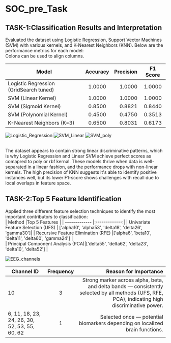 # SOC_pre_Task

## TASK-1:Classification Results and Interpretation<br />
Evaluated the dataset using Logistic Regression, Support Vector Machines (SVM) with various kernels, and K-Nearest Neighbors (KNN). Below are the performance metrics for each model:<br />
 Colons can be used to align columns.<br />

| Model    | Accuracy	          | Precision  | F1 Score|
| ------------- |:-------------:| ---------:|:-------------:
| Logistic Regression (GridSearch tuned)     | 1.0000| 1.0000| 1.0000 |
| SVM (Linear Kernel)    | 1.0000    |   1.0000 | 1.0000 |
| SVM (Sigmoid Kernel)| 0.8500     |    0.8821 | 0.8440 |
| SVM (Polynomial Kernel)| 0.4500 | 0.4750 | 0.3513 |
| K-Nearest Neighbors (K=3) | 0.6500 | 0.8031	| 0.6173 |

![Logistic_Regression](images/Logistic_Regression.png)
![SVM_Linear](images/SVM_Linear.png)
![SVM_poly](images/SVM_poly.png)

<br />The dataset appears to contain strong linear discriminative patterns, which is why Logistic Regression and Linear SVM achieve perfect scores as comapred to poly or rbf kernal. These models thrive when data is well-separated in a linear fashion, and the performance drops with non-linear kernels.
The high precision of KNN suggests it's able to identify positive instances well, but its lower F1-score shows challenges with recall due to local overlaps in feature space.<br />

## TASK-2:Top 5 Feature Identification<br />
Applied three different feature selection techniques to identify the most important contributors to classification:<br />
| Method  |Top 5 Features   | 
| ------------- |:-------------:| 
| Univariate Feature Selection (UFS)   | ['alpha10', 'alpha53', 'delta18', 'delta26', 'gamma30']| 
| Recursive Feature Elimination (RFE)  |['alpha6', 'beta10', 'delta11', 'delta60', 'gamma24'] |   
| Principal Component Analysis (PCA)|['delta55', 'delta62', 'delta23', 'delta10', 'delta52']    |  

![EEG_channels](images/Top_eeg_channels.png)

| Channel ID  |Frequency  |  Reason for Importance|
| ------------- |:-------------:|  ---------:|
| 10  | 3| Strong marker across alpha, beta, and delta bands — consistently selected by all methods (UFS, RFE, PCA), indicating high discriminative power. |
| 6, 11, 18, 23, 24, 26, 30, 52, 53, 55, 60, 62 |1 |   Selected once — potential biomarkers depending on localized brain functions.
